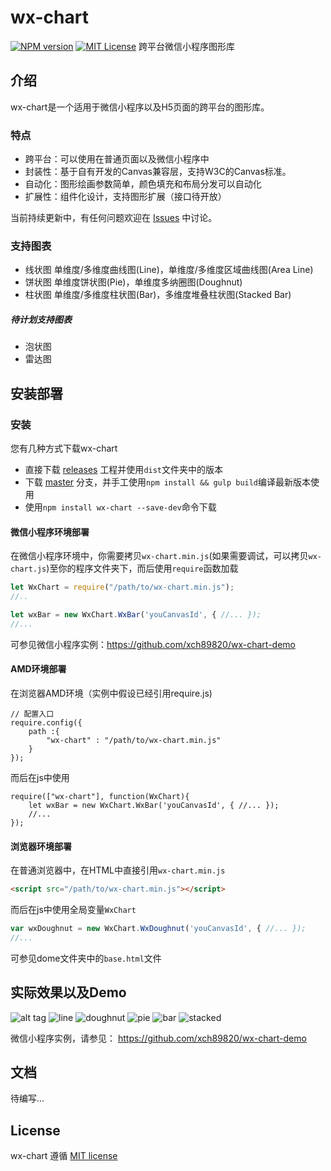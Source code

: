 # wx-chart
[![NPM version][npm-version-image]][npm-url]
[![MIT License][license-image]][license-url]
跨平台微信小程序图形库

## 介绍
wx-chart是一个适用于微信小程序以及H5页面的跨平台的图形库。

### 特点
* 跨平台：可以使用在普通页面以及微信小程序中
* 封装性：基于自有开发的Canvas兼容层，支持W3C的Canvas标准。
* 自动化：图形绘画参数简单，颜色填充和布局分发可以自动化
* 扩展性：组件化设计，支持图形扩展（接口待开放）

当前持续更新中，有任何问题欢迎在 [Issues](https://github.com/xch89820/wx-chart/issues) 中讨论。

### 支持图表
* 线状图
  单维度/多维度曲线图(Line)，单维度/多维度区域曲线图(Area Line)
* 饼状图
  单维度饼状图(Pie)，单维度多纳圈图(Doughnut)
* 柱状图
  单维度/多维度柱状图(Bar)，多维度堆叠柱状图(Stacked Bar)

##### 待计划支持图表
* 泡状图
* 雷达图

## 安装部署

### 安装
您有几种方式下载wx-chart

* 直接下载 [releases](https://github.com/xch89820/wx-chart/releases) 工程并使用`dist`文件夹中的版本
* 下载 [master](https://github.com/xch89820/wx-chart) 分支，并手工使用`npm install && gulp build`编译最新版本使用
* 使用`npm install wx-chart --save-dev`命令下载

#### 微信小程序环境部署
在微信小程序环境中，你需要拷贝`wx-chart.min.js`(如果需要调试，可以拷贝`wx-chart.js`)至你的程序文件夹下，而后使用`require`函数加载
```js
let WxChart = require("/path/to/wx-chart.min.js");
//..

let wxBar = new WxChart.WxBar('youCanvasId', { //... });
//...
```
可参见微信小程序实例：https://github.com/xch89820/wx-chart-demo

#### AMD环境部署
在浏览器AMD环境（实例中假设已经引用require.js)
```
// 配置入口
require.config({
    path :{
        "wx-chart" : "/path/to/wx-chart.min.js"
    }
});
```
而后在js中使用
```
require(["wx-chart"], function(WxChart){
    let wxBar = new WxChart.WxBar('youCanvasId', { //... });
    //...
});
```
#### 浏览器环境部署
在普通浏览器中，在HTML中直接引用`wx-chart.min.js`
```html
<script src="/path/to/wx-chart.min.js"></script>
```
而后在js中使用全局变量`WxChart`
```js
var wxDoughnut = new WxChart.WxDoughnut('youCanvasId', { //... });
//...
```
可参见dome文件夹中的```base.html```文件

## 实际效果以及Demo
![alt tag](https://cloud.githubusercontent.com/assets/4920540/16495890/e6c3aaee-3f21-11e6-868a-40c796613d3c.jpg)
![line](https://cloud.githubusercontent.com/assets/4920540/26517907/da0a1a32-42d5-11e7-8bbb-160f028365d1.JPG)
![doughnut](https://cloud.githubusercontent.com/assets/4920540/26517908/da47256c-42d5-11e7-8142-991b7f1e009b.JPG)
![pie](https://cloud.githubusercontent.com/assets/4920540/26517909/da4cce7c-42d5-11e7-9972-689f0b56304a.JPG)
![bar](https://cloud.githubusercontent.com/assets/4920540/26517910/da50146a-42d5-11e7-8c14-f23721e869e5.JPG)
![stacked](https://cloud.githubusercontent.com/assets/4920540/26517911/da69b956-42d5-11e7-9dd4-bf9dd44d4a48.JPG)

微信小程序实例，请参见：
https://github.com/xch89820/wx-chart-demo

## 文档
待编写...

## License

wx-chart 遵循 [MIT license](http://opensource.org/licenses/MIT)

[license-image]: http://img.shields.io/badge/license-MIT-blue.svg?style=flat
[license-url]: http://opensource.org/licenses/MIT

[npm-url]: https://www.npmjs.com/package/wx-chart
[npm-version-image]: http://img.shields.io/npm/v/wx-chart.svg?style=flat
[npm-downloads-image]: http://img.shields.io/npm/dm/wx-chart.svg?style=flat